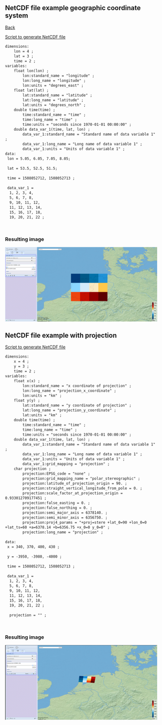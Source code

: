 ## NetCDF file example geographic coordinate system

[Back](./README.md)


[Script to generate NetCDF file](../../python/format_standard/generate_example_file_grid_format_lat_lon.py)

``` 
dimensions:
    lon = 4 ;
    lat = 3 ;
    time = 2 ; 
variables:
    float lon(lon) ;
        lon:standard_name = "longitude" ;
        lon:long_name = "longitude" ;
        lon:units = "degrees_east" ;
    float lat(lat) ;
        lat:standard_name = "latitude" ;
        lat:long_name = "latitude" ;
        lat:units = "degrees_north" ;
    double time(time) ;
        time:standard_name = "time" ;
        time:long_name = "time" ;
        time:units = "seconds since 1970-01-01 00:00:00" ;
    double data_var_1(time, lat, lon) ;
        data_var_1:standard_name = "Standard name of data variable 1" ;
        data_var_1:long_name = "Long name of data variable 1" ;
        data_var_1:units = "Units of data variable 1" ;
data:
 lon = 5.05, 6.05, 7.05, 8.05;
 
 lat = 53.5, 52.5, 51.5;
 
 time = 1508052712, 1508052713 ;
  
 data_var_1 =
  1, 2, 3, 4,
  5, 6, 7, 8,
  9, 10, 11, 12,
  11, 12, 13, 14,
  15, 16, 17, 18,
  19, 20, 21, 22 ;

 
```

### Resulting image

<img src="images/grid_format_lat_lon_example_1.png" alt="grid_format_lat_lon_example_1" width="500"/>

## NetCDF file example with projection
[Script to generate NetCDF file](https://github.com/KNMI/adaguc-server/blob/master/python/format_standard/generate_example_file_grid_format_proj.py)

``` 
dimensions:
    x = 4 ;
    y = 3 ;
    time = 2 ; 
variables:
    float x(x) ;
        lon:standard_name = "x coordinate of projection" ;
        lon:long_name = "projection_x_coordinate" ;
        lon:units = "km" ;
    float y(y) ;
        lat:standard_name = "y coordinate of projection" ;
        lat:long_name = "projection_y_coordinate" ;
        lat:units = "km" ;
    double time(time) ;
        time:standard_name = "time" ;
        time:long_name = "time" ;
        time:units = "seconds since 1970-01-01 00:00:00" ;
    double data_var_1(time, lat, lon) ;
        data_var_1:standard_name = "Standard name of data variable 1" ;
        data_var_1:long_name = "Long name of data variable 1" ;
        data_var_1:units = "Units of data variable 1" ;
        data_var_1:grid_mapping = "projection" ;
    char projection ;
        projection:EPSG_code = "none" ;
        projection:grid_mapping_name = "polar_stereographic" ;
        projection:latitude_of_projection_origin = 90. ;
        projection:straight_vertical_longitude_from_pole = 0. ;
        projection:scale_factor_at_projection_origin = 0.933012709177451 ;
        projection:false_easting = 0. ;
        projection:false_northing = 0. ;
        projection:semi_major_axis = 6378140. ;
        projection:semi_minor_axis = 6356750. ;
        projection:proj4_params = "+proj=stere +lat_0=90 +lon_0=0 +lat_ts=60 +a=6378.14 +b=6356.75 +x_0=0 y_0=0" ;
        projection:long_name = "projection" ;
    
data:
 x = 340, 370, 400, 430 ;

 y = -3950, -3980, -4000 ;
 
 time = 1508052712, 1508052713 ;
  
 data_var_1 =
  1, 2, 3, 4,
  5, 6, 7, 8,
  9, 10, 11, 12,
  11, 12, 13, 14,
  15, 16, 17, 18,
  19, 20, 21, 22 ;
  
  projection = "" ;

 
```

### Resulting image

<img src="images/grid_format_proj_example_1.png" alt="grid_format_proj_example_1" width="500"/>